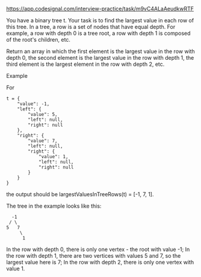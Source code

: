 https://app.codesignal.com/interview-practice/task/m9vC4ALaAeudkwRTF

You have a binary tree t. Your task is to find the largest value in each row of this tree. In a tree, a row is a set of nodes that have equal depth. For example, a row with depth 0 is a tree root, a row with depth 1 is composed of the root's children, etc.

Return an array in which the first element is the largest value in the row with depth 0, the second element is the largest value in the row with depth 1, the third element is the largest element in the row with depth 2, etc.

Example

For


    t = {
        "value": -1,
        "left": {
            "value": 5,
            "left": null,
            "right": null
        },
        "right": {
            "value": 7,
            "left": null,
            "right": {
                "value": 1,
                "left": null,
                "right": null
            }
        }
    }
  
the output should be largestValuesInTreeRows(t) = [-1, 7, 1].

The tree in the example looks like this:

      -1
     / \
    5   7
         \
          1
          
In the row with depth 0, there is only one vertex - the root with value -1;
In the row with depth 1, there are two vertices with values 5 and 7, so the largest value here is 7;
In the row with depth 2, there is only one vertex with value 1.
